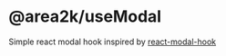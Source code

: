 # @area2k/useModal

Simple react modal hook inspired by [react-modal-hook](https://github.com/mpontus/react-modal-hook)

